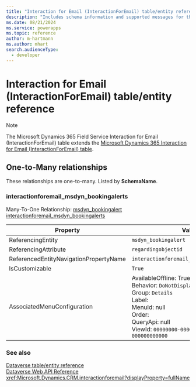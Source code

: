 ```yaml
---
title: "Interaction for Email (InteractionForEmail) table/entity reference (Microsoft Dynamics 365 Field Service)"
description: "Includes schema information and supported messages for the Interaction for Email (InteractionForEmail) table/entity with Microsoft Dynamics 365 Field Service."
ms.date: 08/21/2024
ms.service: powerapps
ms.topic: reference
author: m-hartmann
ms.author: mhart
search.audienceType: 
  - developer
---
```


# Interaction for Email (InteractionForEmail) table/entity reference



> [!NOTE]
> The Microsoft Dynamics 365 Field Service Interaction for Email (InteractionForEmail) table extends the [Microsoft Dynamics 365 Interaction for Email (InteractionForEmail) table](/dynamics365/developer/entities/interactionforemail).




## One-to-Many relationships

These relationships are one-to-many. Listed by **SchemaName**.

### <a name="BKMK_interactionforemail_msdyn_bookingalerts"></a> interactionforemail_msdyn_bookingalerts

Many-To-One Relationship: [msdyn_bookingalert interactionforemail_msdyn_bookingalerts](msdyn_bookingalert.md#BKMK_interactionforemail_msdyn_bookingalerts)

|Property|Value|
|---|---|
|ReferencingEntity|`msdyn_bookingalert`|
|ReferencingAttribute|`regardingobjectid`|
|ReferencedEntityNavigationPropertyName|`interactionforemail_msdyn_bookingalerts`|
|IsCustomizable|`True`|
|AssociatedMenuConfiguration|AvailableOffline: True<br />Behavior: `DoNotDisplay`<br />Group: `Details`<br />Label: <br />MenuId: null<br />Order: <br />QueryApi: null<br />ViewId: `00000000-0000-0000-0000-000000000000`|



### See also

[Dataverse table/entity reference](../about-entity-reference.md)  
[Dataverse Web API Reference](/power-apps/developer/data-platform/webapi/reference/about)   
<xref:Microsoft.Dynamics.CRM.interactionforemail?displayProperty=fullName>
